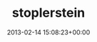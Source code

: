 ---
title:		"stoplerstein"
type:		"upload"
description:		"TBC"
date:		"2013-02-14 15:08:23+00:00"
album:		"city"
filename:		"stoplerstein.md"
series:		""
cl_public_id:		"city/stoplerstein"
cl_version:		1497000456
format:		"tiff"
bytes:		7951776
width:		2174
height:		1440
exposure_mode:		"Auto"
program:		"Aperture-priority AE"
aperture:		"5.6"
focal_length:		"35.0 mm"
iso:		"320"
shutter_speed:		"1/80"
metering:		"Center-weighted average"
flash:		"Off, Did not fire"
white_balance:		"Custom"
colour_temp:		"4150"
has_crop:		"true"
orientation:		"Horizontal (normal)"
camera_model:		"NIKON D7000"
lens_info:		"35mm f/1.8"
artist:		"Matt Finucane"
x_resolution:		"300"
y_resolution:		"300"
---